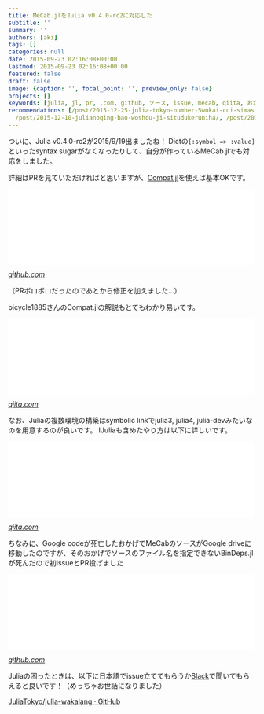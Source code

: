 ```yaml
---
title: MeCab.jlをJulia v0.4.0-rc2に対応した
subtitle: ''
summary: ''
authors: [aki]
tags: []
categories: null
date: 2015-09-23 02:16:08+00:00
lastmod: 2015-09-23 02:16:08+00:00
featured: false
draft: false
image: {caption: '', focal_point: '', preview_only: false}
projects: []
keywords: [julia, jl, pr, .com, github, ソース, issue, mecab, qiita, おかげ]
recommendations: [/post/2015-12-25-julia-tokyo-number-5wokai-cui-simasita-number-juliatokyo/,
  /post/2015-12-10-julianoqing-bao-woshou-ji-situdukeruniha/, /post/2014-12-03-juliahuan-jing-gou-zhu-2014-ver-number-julialang/]
---
```

ついに、Julia v0.4.0-rc2が2015/9/19出ましたね！ Dictの`[:symbol => :value]`といったsyntax sugarがなくなったりして、自分が作っているMeCab.jlでも対応をしました。

詳細はPRを見ていただければと思いますが、[Compat.jl](https://github.com/JuliaLang/Compat.jl)を使えば基本OKです。

<iframe src="//hatenablog-parts.com/embed?url=https%3A%2F%2Fgithub.com%2Fchezou%2FMeCab.jl%2Fpull%2F8" title="Suppress warnings on julia v0.4.0-rc2 by chezou · Pull Request #8 · chezou/MeCab.jl" class="embed-card embed-webcard" scrolling="no" frameborder="0" style="display: block; width: 100%; height: 155px; max-width: 500px; margin: 10px 0px;"></iframe><cite class="hatena-citation"><a href="https://github.com/chezou/MeCab.jl/pull/8">github.com</a></cite>

（PRボロボロだったのであとから修正を加えました...）

bicycle1885さんのCompat.jlの解説もとてもわかり易いです。

<iframe src="//hatenablog-parts.com/embed?url=http%3A%2F%2Fqiita.com%2Fbicycle1885%2Fitems%2F1c848fa3bdccfe20be73" title="Juliaで異なるバージョンの差異を吸収する方法 - Qiita" class="embed-card embed-webcard" scrolling="no" frameborder="0" style="display: block; width: 100%; height: 155px; max-width: 500px; margin: 10px 0px;"></iframe><cite class="hatena-citation"><a href="http://qiita.com/bicycle1885/items/1c848fa3bdccfe20be73">qiita.com</a></cite>

なお、Juliaの複数環境の構築はsymbolic linkでjulia3, julia4, julia-devみたいなのを用意するのが良いです。 IJuliaも含めたやり方は以下に詳しいです。

<iframe src="//hatenablog-parts.com/embed?url=http%3A%2F%2Fqiita.com%2Fantimon2%2Fitems%2Fa8cd98257219773b9ef3" title="Jupyter 環境設定補足 #pythontokai - Qiita" class="embed-card embed-webcard" scrolling="no" frameborder="0" style="display: block; width: 100%; height: 155px; max-width: 500px; margin: 10px 0px;"></iframe><cite class="hatena-citation"><a href="http://qiita.com/antimon2/items/a8cd98257219773b9ef3">qiita.com</a></cite>

ちなみに、Google codeが死亡したおかげでMeCabのソースがGoogle driveに移動したのですが、そのおかげでソースのファイル名を指定できないBinDeps.jlが死んだので初issueとPR投げました

<iframe src="//hatenablog-parts.com/embed?url=https%3A%2F%2Fgithub.com%2FJuliaLang%2FBinDeps.jl%2Fpull%2F178" title="Add filename option for NetworkSource and RemoteBinaries by chezou · Pull Request #178 · JuliaLang/BinDeps.jl" class="embed-card embed-webcard" scrolling="no" frameborder="0" style="display: block; width: 100%; height: 155px; max-width: 500px; margin: 10px 0px;"></iframe><cite class="hatena-citation"><a href="https://github.com/JuliaLang/BinDeps.jl/pull/178">github.com</a></cite>

Juliaの困ったときは、以下に日本語でissue立ててもらうか[Slack](https://julia-tokyo-inviter.herokuapp.com/)で聞いてもらえると良いです！（めっちゃお世話になりました）

[JuliaTokyo/julia-wakalang · GitHub](https://github.com/JuliaTokyo/julia-wakalang)


